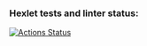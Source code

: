 ### Hexlet tests and linter status:
[![Actions Status](https://github.com/umkasanki/php-project-48/actions/workflows/hexlet-check.yml/badge.svg)](https://github.com/umkasanki/php-project-48/actions)